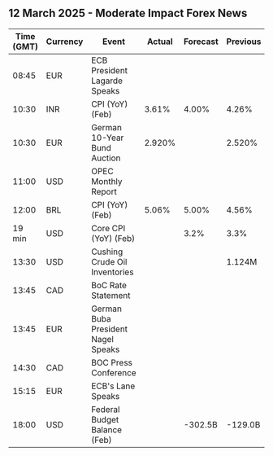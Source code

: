 ## 12 March 2025 - Moderate Impact Forex News

| Time (GMT) | Currency | Event | Actual | Forecast | Previous |
|------|----------|-------|--------|----------|----------|
| 08:45 | EUR | ECB President Lagarde Speaks |  |  |  |
| 10:30 | INR | CPI (YoY) (Feb) | 3.61% | 4.00% | 4.26% |
| 10:30 | EUR | German 10-Year Bund Auction | 2.920% |  | 2.520% |
| 11:00 | USD | OPEC Monthly Report |  |  |  |
| 12:00 | BRL | CPI (YoY) (Feb) | 5.06% | 5.00% | 4.56% |
| 19 min | USD | Core CPI (YoY) (Feb) |  | 3.2% | 3.3% |
| 13:30 | USD | Cushing Crude Oil Inventories |  |  | 1.124M |
| 13:45 | CAD | BoC Rate Statement |  |  |  |
| 13:45 | EUR | German Buba President Nagel Speaks |  |  |  |
| 14:30 | CAD | BOC Press Conference |  |  |  |
| 15:15 | EUR | ECB's Lane Speaks |  |  |  |
| 18:00 | USD | Federal Budget Balance (Feb) |  | -302.5B | -129.0B |
